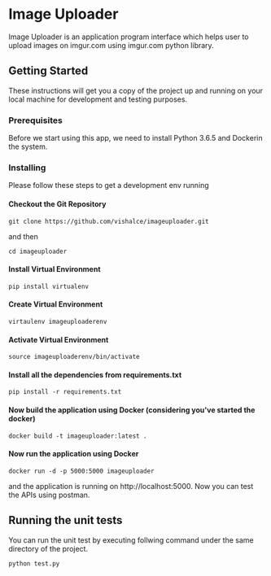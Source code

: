 #  Image Uploader

Image Uploader is an application program interface which helps user to upload images on imgur.com using imgur.com python library.

## Getting Started

These instructions will get you a copy of the project up and running on your local machine for development and testing purposes. 

### Prerequisites

Before we start using this app, we need to install Python 3.6.5  and Dockerin the system.

### Installing

Please follow these steps to get a development env running

#### Checkout the Git Repository

```
git clone https://github.com/vishalce/imageuploader.git 
```
and then 

```
cd imageuploader
```

#### Install Virtual Environment

```
pip install virtualenv
```

#### Create Virtual Environment

```
virtaulenv imageuploaderenv
```

#### Activate Virtual Environment

```
source imageuploaderenv/bin/activate
```

#### Install all the dependencies from requirements.txt 

```
pip install -r requirements.txt
```

#### Now build the application using Docker (considering you've started the docker)

```
docker build -t imageuploader:latest .
```

#### Now run the application using Docker

```
docker run -d -p 5000:5000 imageuploader
```

and the application is running on http://localhost:5000. Now you can test the APIs using postman. 



## Running the unit tests

You can run the unit test by executing follwing command under the same directory of the project.
```
python test.py
```

